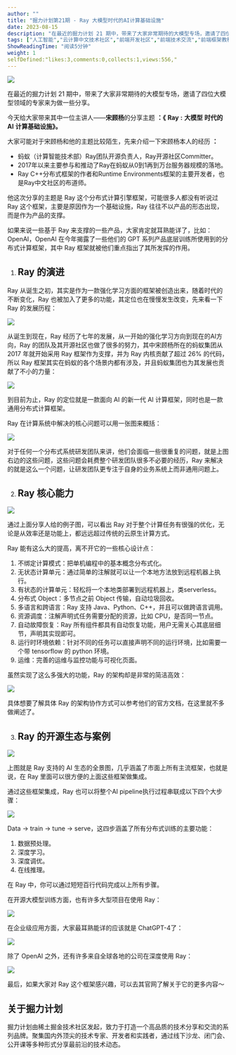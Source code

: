 ```yaml
---
author: ""
title: "掘力计划第21期 - Ray 大模型时代的AI计算基础设施"
date: 2023-08-15
description: "在最近的掘力计划 21 期中，带来了大家非常期待的大模型专场，邀请了四位大模型领域的专家来为做一些分享。 今天给大家带来其中一位主讲人——宋顾杨的分享主题 ：《 Ray  大模型 时代的 AI 计算"
tags: ["人工智能","云计算中文技术社区","前端开发社区","前端技术交流","前端框架教程","JavaScript 学习资源","CSS 技巧与最佳实践","HTML5 最新动态","前端工程师职业发展","开源前端项目","前端技术趋势"]
ShowReadingTime: "阅读5分钟"
weight: 1
selfDefined:"likes:3,comments:0,collects:1,views:556,"
---
```

![](/images/jueJin/d2cbd6a3139649c.png)

在最近的掘力计划 21 期中，带来了大家非常期待的大模型专场，邀请了四位大模型领域的专家来为做一些分享。

今天给大家带来其中一位主讲人——**宋顾杨**的分享主题 **：《** **Ray** **:** **大模型** **时代的** **AI** **计算基础设施》。**

大家可能对于宋顾杨和他的主题比较陌生，先来介绍一下宋顾杨本人的经历 **：**

*   蚂蚁（计算智能技术部）Ray团队开源负责人，Ray开源社区Committer。
*   2017年以来主要参与和推动了Ray在蚂蚁从0到1再到万台服务器规模的落地。
*   Ray C++分布式框架的作者和Runtime Environments框架的主要开发者，也是Ray中文社区的布道师。

他这次分享的主题是 Ray 这个分布式计算引擎框架，可能很多人都没有听说过 Ray 这个框架，主要是原因作为一个基础设施，Ray 往往不以产品的形态出现，而是作为产品的支撑。

如果来说一些基于 Ray 来支撑的一些产品，大家肯定就耳熟能详了，比如：OpenAI，OpenAI 在今年揭露了一些他们的 GPT 系列产品底层训练所使用到的分布式计算框架，其中 Ray 框架就被他们重点指出了其所发挥的作用。

1.  Ray 的演进
    -------
    

Ray 从诞生之初，其实是作为一款强化学习方面的框架被创造出来，随着时代的不断变化，Ray 也被加入了更多的功能，其定位也在慢慢发生改变，先来看一下 Ray 的发展历程：

![](/images/jueJin/df622f48aa9b490.png)

从诞生到现在，Ray 经历了七年的发展，从一开始的强化学习方向到现在的AI方向，Ray 的团队及其开源社区也做了很多的努力，其中宋顾杨所在的蚂蚁集团从 2017 年就开始采用 Ray 框架作为支撑，并为 Ray 内核贡献了超过 26% 的代码，所以 Ray 框架其实在蚂蚁的各个场景内都有涉及，并且蚂蚁集团也为其发展也贡献了不小的力量：

![](/images/jueJin/3b31fc908ecf48b.png)

到目前为止，Ray 的定位就是一款面向 AI 的新一代 AI 计算框架，同时也是一款通用分布式计算框架。

Ray 在计算系统中解决的核心问题可以用一张图来概括：

![](/images/jueJin/ebdf995324934b7.png)

对于任何一个分布式系统研发团队来讲，他们会面临一些很重复的问题，就是上图右边的这些问题，这些问题会耗费整个研发团队很多不必要的经历，Ray 来解决的就是这么一个问题，让研发团队更专注于自身的业务系统上而非通用问题上。

2.  Ray 核心能力
    --------
    

![](/images/jueJin/62787ebdc056427.png)

通过上面分享人给的例子图，可以看出 Ray 对于整个计算任务有很强的优化，无论是从效率还是功能上，都远远超过传统的云原生计算方式。

Ray 能有这么大的提高，离不开它的一些核心设计点：

1.  不绑定计算模式：把单机编程中的基本概念分布式化。
2.  无状态计算单元：通过简单的注解就可以让一个本地方法放到远程机器上执行。
3.  有状态的计算单元：轻松将一个本地类部署到远程机器上，类serverless。
4.  分布式 Object：多节点之前 Object 传输，自动垃圾回收。
5.  多语言和跨语言：Ray 支持 Java、Python、C++，并且可以做跨语言调用。
6.  资源调度：注解声明式任务需要分配的资源，比如 CPU，是否同一节点。
7.  自动故障恢复：Ray 所有组件都具有自动恢复功能，用户无需关心其底层细节，声明其实现即可。
8.  运行时环境依赖：针对不同的任务可以直接声明不同的运行环境，比如需要一个带 tensorflow 的 python 环境。
9.  运维：完善的运维与监控功能与可视化页面。

虽然实现了这么多强大的功能，Ray 的架构却是非常的简洁高效：

![](/images/jueJin/86d9511bba5548d.png)

具体想要了解具体 Ray 的架构协作方式可以参考他们的官方文档，在这里就不多做阐述了。

3.  Ray 的开源生态与案例
    ------------
    

![](/images/jueJin/51d60501b32a41c.png)

上图就是 Ray 支持的 AI 生态的全景图，几乎涵盖了市面上所有主流框架，也就是说，在 Ray 里面可以很方便的上面这些框架做集成。

通过这些框架集成，Ray 也可以将整个AI pipeline执行过程串联成以下四个大步骤：

![](/images/jueJin/ef4f5636dd084ef.png)

Data -> train -> tune -> serve，这四步涵盖了所有分布式训练的主要功能：

1.  数据预处理。
2.  深度学习。
3.  深度调优。
4.  在线推理。

在 Ray 中，你可以通过短短百行代码完成以上所有步骤。

在开源大模型训练方面，也有许多大型项目在使用 Ray：

![](/images/jueJin/72ece9d88d0443a.png)

在企业级应用方面，大家最耳熟能详的应该就是 ChatGPT-4了：

![](/images/jueJin/a4fa171ce5e64cb.png)

除了 OpenAI 之外，还有许多来自全球各地的公司在深度使用 Ray：

![](/images/jueJin/cb5fd8b2991642e.png)

最后，如果大家对 Ray 这个框架感兴趣，可以去其官网了解关于它的更多内容～

关于掘力计划
------

掘力计划由稀土掘金技术社区发起，致力于打造一个高品质的技术分享和交流的系列品牌。聚集国内外顶尖的技术专家、开发者和实践者，通过线下沙龙、闭门会、公开课等多种形式分享最前沿的技术动态。